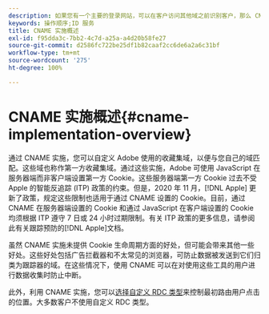 ```yaml
---
description: 如果您有一个主要的登录网站，可以在客户访问其他域之前识别客户，那么 CNAME 就可以在不接受第三方 Cookie 的浏览器（如 Safari）中启用跨域跟踪。
keywords: 操作顺序;ID 服务
title: CNAME 实施概述
exl-id: f95dda3c-7bb2-4c7d-a25a-a4d20b58fe27
source-git-commit: d2586fc722be25df1b82caaf2cc6de6a2a6c31bf
workflow-type: tm+mt
source-wordcount: '275'
ht-degree: 100%

---
```


# CNAME 实施概述{#cname-implementation-overview}

通过 CNAME 实施，您可以自定义 Adobe 使用的收藏集域，以便与您自己的域匹配。这些域也称作第一方收藏集域。通过这些实施，Adobe 可使用 JavaScript 在服务器端而非客户端设置第一方 Cookie。这些服务器端第一方 Cookie 过去不受 Apple 的智能反追踪 (ITP) 政策的约束。但是，2020 年 11 月，[!DNL Apple] 更新了政策，规定这些限制也适用于通过 CNAME 设置的 Cookie。目前，通过 CNAME 在服务器端设置的 Cookie 和通过 JavaScript 在客户端设置的 Cookie 均须根据 ITP 遵守 7 日或 24 小时过期限制。有关 ITP 政策的更多信息，请参阅此有关跟踪预防的[!DNL Apple]文档[](https://webkit.org/tracking-prevention/#intelligent-tracking-prevention-itp)。

虽然 CNAME 实施未提供 Cookie 生命周期方面的好处，但可能会带来其他一些好处。这些好处包括广告拦截器和不太常见的浏览器，可防止数据被发送到它们归类为跟踪器的域。在这些情况下，使用 CNAME 可以在对使用这些工具的用户进行数据收集时防止中断。

此外，利用 CNAME 实施，您可以[选择自定义 RDC 类型](https://experienceleague.adobe.com/docs/analytics/technotes/rdc/regional-data-collection.html?lang=zh-Hans)来控制最初路由用户点击的位置。大多数客户不使用自定义 RDC 类型。
